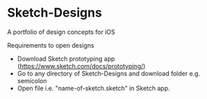 # Sketch-Designs
A portfolio of design concepts for iOS


Requirements to open designs

  - Download Sketch prototyping app (https://www.sketch.com/docs/prototyping/)
  - Go to any directory of Sketch-Designs and download folder e.g. semicolon 
  - Open file i.e. "name-of-sketch.sketch" in Sketch app.
